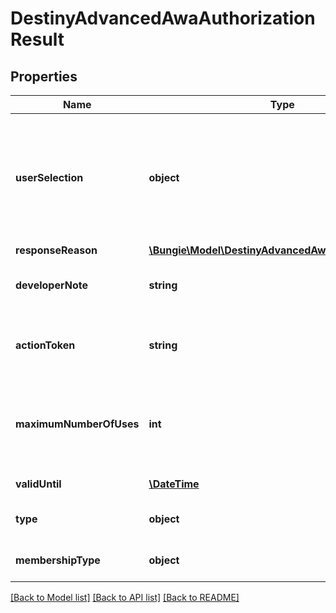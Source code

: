 # DestinyAdvancedAwaAuthorizationResult

## Properties
Name | Type | Description | Notes
------------ | ------------- | ------------- | -------------
**userSelection** | **object** | Indication of how the user responded to the request. If the value is \&quot;Approved\&quot; the actionToken will contain the token that can be presented when performing the advanced write action. | [optional] 
**responseReason** | [**\Bungie\Model\DestinyAdvancedAwaResponseReason**](DestinyAdvancedAwaResponseReason.md) |  | [optional] 
**developerNote** | **string** | Message to the app developer to help understand the response. | [optional] 
**actionToken** | **string** | Credential used to prove the user authorized an advanced write action. | [optional] 
**maximumNumberOfUses** | **int** | This token may be used to perform the requested action this number of times, at a maximum. If this value is 0, then there is no limit. | [optional] 
**validUntil** | [**\DateTime**](\DateTime.md) | Time, UTC, when token expires. | [optional] 
**type** | **object** | Advanced Write Action Type from the permission request. | [optional] 
**membershipType** | **object** | MembershipType from the permission request. | [optional] 

[[Back to Model list]](../README.md#documentation-for-models) [[Back to API list]](../README.md#documentation-for-api-endpoints) [[Back to README]](../README.md)


